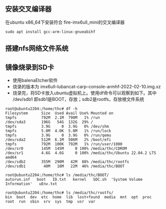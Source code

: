 ## 安装交叉编译器

在ubuntu x86_64下安装符合 fire-imx6ull_mini的交叉编译器

```
sudo apt install gcc-arm-linux-gnueabihf
```

## 搭建nfs网络文件系统







## 镜像烧录到SD卡

+ 使用balenaEtcher软件
+ 烧录的版本为 imx6ull-lubancat-carp-console-armhf-2022-02-10.img.xz
+ 烧录完，将SD卡放入ubuntu虚拟机上。使用df命令可以观察到如下。其中 /dev/sdb1 即sdb1是BOOT，存放；sdb2是rootfs，存放根文件系统

```
root@ubuntu2204:/home/thc# df -h
Filesystem      Size  Used Avail Use% Mounted on
tmpfs           792M  2.1M  790M   1% /run
/dev/sda3       196G   54G  132G  29% /
tmpfs           3.9G     0  3.9G   0% /dev/shm
tmpfs           5.0M  4.0K  5.0M   1% /run/lock
tmpfs           3.9G     0  3.9G   0% /run/qemu
/dev/sda2       512M  6.1M  506M   2% /boot/efi
tmpfs           792M  100K  792M   1% /run/user/1000
/dev/sr0        145M  145M     0 100% /media/thc/CDROM
/dev/sr1        4.6G  4.6G     0 100% /media/thc/Ubuntu 22.04.2 LTS amd64
/dev/sdb2       355M  290M   42M  88% /media/thc/rootfs
/dev/sdb1        40M   18M   22M  46% /media/thc/BOOT

root@ubuntu2204:/home/thc# ls /media/thc/BOOT/
autorun.inf   boot   ID.txt   kernel   SOC.sh  'System Volume Information'   uEnv.txt
 
root@ubuntu2204:/home/thc# ls /media/thc/rootfs/
bin  boot  dev  etc  home  lib  lost+found  media  mnt  opt  proc  root  run  sbin  srv  sys  tmp  usr  var
 
```

